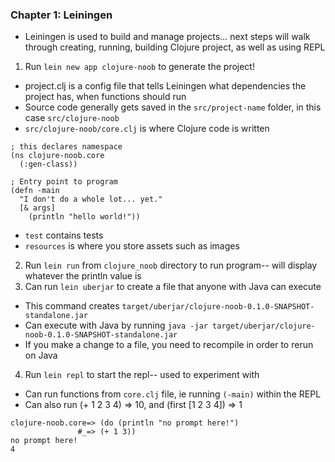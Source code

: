 
### Chapter 1: Leiningen
- Leiningen is used to build and manage projects... next steps will walk through creating, running, building Clojure project, as well as using REPL
1. Run `lein new app clojure-noob` to generate the project!
- project.clj is a config file that tells Leiningen what dependencies the project has, when functions should run
- Source code generally gets saved in the `src/project-name` folder, in this case `src/clojure-noob`
- `src/clojure-noob/core.clj` is where Clojure code is written
```
; this declares namespace
(ns clojure-noob.core
  (:gen-class))
```
```
; Entry point to program
(defn -main
  "I don't do a whole lot... yet."
  [& args]
    (println "hello world!"))
```
- `test` contains tests
- `resources` is where you store assets such as images
2. Run `lein run` from `clojure_noob` directory to run program-- will display whatever the println value is
3. Can run `lein uberjar` to create a file that anyone with Java can execute
- This command creates `target/uberjar/clojure-noob-0.1.0-SNAPSHOT-standalone.jar`
- Can execute with Java by running `java -jar target/uberjar/clojure-noob-0.1.0-SNAPSHOT-standalone.jar`
- If you make a change to a file, you need to recompile in order to rerun on Java
4. Run `lein repl` to start the repl-- used to experiment with
- Can run functions from `core.clj` file, ie running `(-main)` within the REPL
- Can also run (+ 1 2 3 4) => 10, and (first [1 2 3 4]) => 1
```
clojure-noob.core=> (do (println "no prompt here!")
               #_=> (+ 1 3))
no prompt here!
4
```